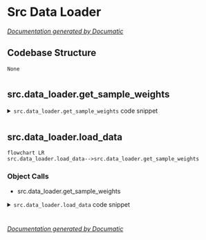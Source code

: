 # Src Data Loader

[_Documentation generated by Documatic_](https://www.documatic.com)

<!---Documatic-section-Codebase Structure-start--->
## Codebase Structure

<!---Documatic-block-system_architecture-start--->
```mermaid
None
```
<!---Documatic-block-system_architecture-end--->

# #
<!---Documatic-section-Codebase Structure-end--->

<!---Documatic-section-src.data_loader.get_sample_weights-start--->
## src.data_loader.get_sample_weights

<!---Documatic-section-get_sample_weights-start--->
<!---Documatic-block-src.data_loader.get_sample_weights-start--->
<details>
	<summary><code>src.data_loader.get_sample_weights</code> code snippet</summary>

```python
def get_sample_weights(labels):
    counter = Counter(labels)
    counter = dict(counter)
    for k in counter:
        counter[k] = 1 / counter[k]
    sample_weights = np.array([counter[l] for l in labels])
    return sample_weights
```
</details>
<!---Documatic-block-src.data_loader.get_sample_weights-end--->
<!---Documatic-section-get_sample_weights-end--->

# #
<!---Documatic-section-src.data_loader.get_sample_weights-end--->

<!---Documatic-section-src.data_loader.load_data-start--->
## src.data_loader.load_data

<!---Documatic-section-load_data-start--->
```mermaid
flowchart LR
src.data_loader.load_data-->src.data_loader.get_sample_weights
```

### Object Calls

* src.data_loader.get_sample_weights

<!---Documatic-block-src.data_loader.load_data-start--->
<details>
	<summary><code>src.data_loader.load_data</code> code snippet</summary>

```python
def load_data(args):
    chunks = pd.read_csv(args.data_path, usecols=[args.text_column, args.label_column], chunksize=args.chunksize, encoding=args.encoding, nrows=args.max_rows, sep=args.sep)
    texts = []
    labels = []
    for df_chunk in tqdm(chunks):
        aux_df = df_chunk.copy()
        aux_df = aux_df.sample(frac=1)
        aux_df = aux_df[~aux_df[args.text_column].isnull()]
        aux_df = aux_df[aux_df[args.text_column].map(len) > 1]
        aux_df['processed_text'] = aux_df[args.text_column].map(lambda text: utils.process_text(args.steps, text))
        texts += aux_df['processed_text'].tolist()
        labels += aux_df[args.label_column].tolist()
    if bool(args.group_labels):
        if bool(args.ignore_center):
            label_ignored = args.label_ignored
            clean_data = [(text, label) for (text, label) in zip(texts, labels) if label not in [label_ignored]]
            texts = [text for (text, label) in clean_data]
            labels = [label for (text, label) in clean_data]
            labels = list(map(lambda l: {1: 0, 2: 0, 4: 1, 5: 1}[l], labels))
        else:
            labels = list(map(lambda l: {1: 0, 2: 0, 3: 1, 4: 2, 5: 2}[l], labels))
    if bool(args.balance):
        counter = Counter(labels)
        keys = list(counter.keys())
        values = list(counter.values())
        count_minority = np.min(values)
        balanced_labels = []
        balanced_texts = []
        for key in keys:
            balanced_texts += [text for (text, label) in zip(texts, labels) if label == key][:int(args.ratio * count_minority)]
            balanced_labels += [label for (text, label) in zip(texts, labels) if label == key][:int(args.ratio * count_minority)]
        texts = balanced_texts
        labels = balanced_labels
    number_of_classes = len(set(labels))
    print(f'data loaded successfully with {len(texts)} rows and {number_of_classes} labels')
    print('Distribution of the classes', Counter(labels))
    sample_weights = get_sample_weights(labels)
    return (texts, labels, number_of_classes, sample_weights)
```
</details>
<!---Documatic-block-src.data_loader.load_data-end--->
<!---Documatic-section-load_data-end--->

# #
<!---Documatic-section-src.data_loader.load_data-end--->

[_Documentation generated by Documatic_](https://www.documatic.com)
